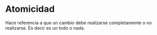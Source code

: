 # Atomicidad
Hace referencia a que un cambio debe realizarse completamente o no realizarse. Es decir es un todo o nada. 
